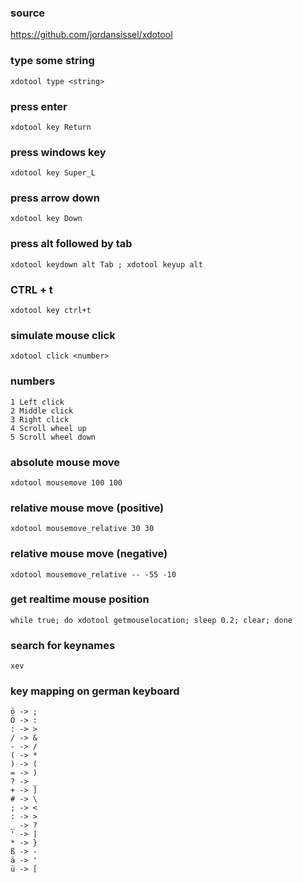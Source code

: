 ### source
https://github.com/jordansissel/xdotool  

### type some string
```
xdotool type <string>
```

### press enter
```
xdotool key Return
```

### press windows key
```
xdotool key Super_L
```

### press arrow down
```
xdotool key Down
```

### press alt followed by tab
```
xdotool keydown alt Tab ; xdotool keyup alt
```

### CTRL + t
```
xdotool key ctrl+t 
```

### simulate mouse click
```
xdotool click <number>
```

### numbers
```
1 Left click
2 Middle click
3 Right click
4 Scroll wheel up
5 Scroll wheel down
```

### absolute mouse move
```
xdotool mousemove 100 100 
```

### relative mouse move (positive)
```
xdotool mousemove_relative 30 30
```

### relative mouse move (negative)
```
xdotool mousemove_relative -- -55 -10
```

### get realtime mouse position
```
while true; do xdotool getmouselocation; sleep 0.2; clear; done
```

### search for keynames
```
xev
```

### key mapping on german keyboard
```
ö -> ;
Ö -> :
: -> >
/ -> &
- -> /
( -> *
) -> (
= -> )
? -> _
+ -> ]
# -> \
; -> <
: -> >
_ -> ?
' -> |
* -> }
ß -> -
ä -> '
ü -> [
```

